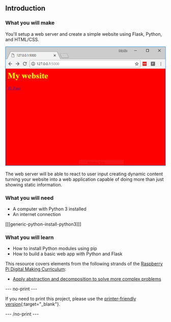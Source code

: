 ## Introduction

### What you will make

You'll setup a web server and create a simple website using Flask, Python, and HTML/CSS.

![flask web app](images/showcase.png)

The web server will be able to react to user input creating dynamic content turning your website into a web application capable of doing more than just showing static information.

### What you will need

+ A computer with Python 3 installed
+ An internet connection

[[[generic-python-install-python3]]]

### What you will learn

- How to install Python modules using pip
- How to build a basic web app with Python and Flask

This resource covers elements from the following strands of the [Raspberry Pi Digital Making Curriculum](https://www.raspberrypi.org/curriculum/):
- [Apply abstraction and decomposition to solve more complex problems](https://curriculum.raspberrypi.org/programming/developer/)

--- no-print ---

If you need to print this project, please use the [printer-friendly version](https://projects.raspberrypi.org/en/projects/python-web-server-with-flask/print){:target="_blank"}.

--- /no-print ---
